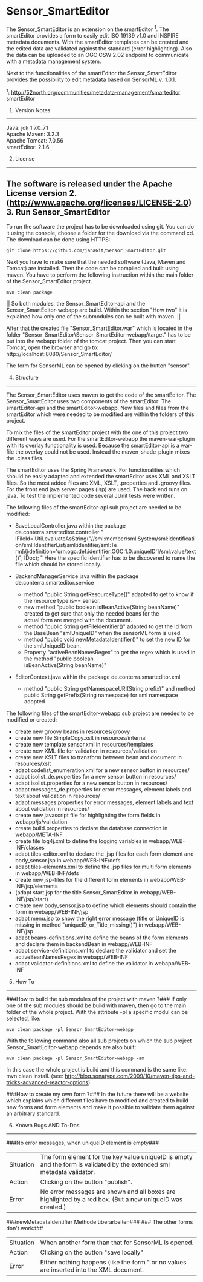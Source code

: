 Sensor_SmartEditor
==================
The Sensor\_SmartEditor is an extension on the smartEditor <sup>1</sup>. The smartEditor provides a form to easily edit ISO 19139 v1.0 and INSPIRE metadata documents. With the smartEditor templates can be created and the edited data are validated against the standard (error highlighting). Also the data can be uploaded to an OGC CSW 2.02 endpoint to communicate with a metadata management system.

Next to the functionalities of the smartEditor the Sensor\_SmartEditor provides the possibility to edit metadata based on SensorML v. 1.0.1.

<sup>1</sup>: http://52north.org/communities/metadata-management/smarteditor   smartEditor

1. Version Notes
--------------
Java: jdk 1.7.0_71 <br>
Apache Maven: 3.2.3 <br>
Apache Tomcat: 7.0.56 <br>
smartEditor: 2.1.6 <br>

2. License
----------------
The software is released under the Apache License version 2. (http://www.apache.org/licenses/LICENSE-2.0)
3. Run Sensor_SmartEditor
-------------
To run the software the project has to be downloaded using git. You can do it using the console, choose a folder for the download via the command cd. 
The download can be done using HTTPS:
<pre><code>git clone https://github.com/janaGit/Sensor_SmartEditor.git
</code></pre>

Next you have to make sure that the needed software (Java, Maven and Tomcat) are installed. Then the code can be compiled and built using maven. You have to perform the following instruction within the main folder of the Sensor\_SmartEditor project. 
<pre><code>mvn clean package
</code></pre>
||  So both modules, the Sensor\_SmartEditor-api and the Sensor\_SmartEditor-webapp are build. Within the section "How two" it is explained how only one of the submodules can be built with maven.  ||

After that the created file "Sensor\_SmartEditor.war" which is located in the folder "Sensor\_SmartEditor\Sensor_SmartEditor-webapp\target" has to be put into the webapp folder of the tomcat project.
Then you can start Tomcat, open the browser and go to: http://localhost:8080/Sensor_SmartEditor/

The form for SensorML can be opened by clicking on the button "sensor".


4. Structure
---------
The Sensor\_SmartEditor uses maven to get the code of the smartEditor. The Sensor\_SmartEditor uses two components of the smartEditor: The smartEditor-api and the smartEditor-webapp. New files and files from the smartEditor which were needed to be modified are within the folders of this project.

To mix the files of the smartEditor project with the one of this project two different ways are used. For the smartEditor-webapp the maven-war-plugin with its overlay functionality is used. Because the smartEditor-api is a war-file the overlay could not be used. Instead the maven-shade-plugin mixes the .class files.

The smartEditor uses the Spring Framework. For functionalities which should be easily adapted and extended the smartEditor uses XML and XSLT files. So the most added files are XML, XSLT, .properties and .groovy files. For the front end java server pages (jsp) are used. The back end runs on java. To test the implemented code several JUnit tests were written. 

The following files of the smartEditor-api sub project are needed to be modified:

- SaveLocalController.java within the package de.conterra.smarteditor.controller 
 " lFileId=lUtil.evaluateAsString("//sml:member/sml:System/sml:identification/sml:IdentifierList/sml:identifier/sml:Te  rm[@definition='urn:ogc:def:identifier:OGC:1.0:uniqueID']/sml:value/text()", lDoc); "
Here the specific identifier has to be discovered to name the file which should be stored locally.

- BackendManagerService.java within the package de.conterra.smarteditor.service
  - method "public String getResourceType()" adapted to get to know if the resource type is== sensor.
  - new method "public boolean isBeanActive(String beanName)" created to get sure that only the needed beans for the  
    actual form are merged with the document.
  - method "public String getFileIdentifier()" adapted to get the Id from the BaseBean "smlUniqueID" when the sensorML     form is used.
  - method "public void newMetadataIdentifier()" to set the new ID for the smlUniqueID bean.
  - Property "activeBeanNamesRegex" to get the regex which is used in the method "public boolean  
    isBeanActive(String beanName)"

- EditorContext.java within the package de.conterra.smarteditor.xml
  - method "public String getNamespaceURI(String prefix)" and method public String getPrefix(String namespace) for sml     namespace adopted

The following files of the smartEditor-webapp sub project are needed to be modified or created:

 - create new groovy beans in resources/groovy
 - create new file SimpleCopy.xslt in resources/internal
 - create new template sensor.xml in resources/templates
 - create new XML file for validation in resources/validation
 - create new XSLT files to transform between bean and document in resources/xslt
 - adapt codelist_enumeration.xml for a new sensor button in resources/
 - adapt isolist_de.properties for a new sensor button in resources/
 - adapt isolist.properties for a new sensor button in resources/
 - adapt messages_de.properties for error messages, element labels and text about validation in resources/
 - adapt messages.properties for error messages, element labels and text about validation in resources/
 - create new javascript file for highlighting the form fields in webapp/js/validation
 - create build.properties to declare the database connection in webapp/META-INF
 - create file log4j.xml to define the logging variables in webapp/WEB-INF/classes
 - adapt tiles-editor.xml to declare the .jsp files for each form element and body_sensor.jsp in webapp/WEB-INF/defs
 - adapt tiles-elements.xml to define the .jsp files for multi form elements in webapp/WEB-INF/defs
 - create new jsp-files for the different form elements in webapp/WEB-INF/jsp/elements
 - (adapt start.jsp for the title Sensor_SmartEditor in webapp/WEB-INF/jsp/start)
 - create new body_sensor.jsp to define which elements should contain the form in webapp/WEB-INF/jsp
 - adapt menu.jsp to show the right error message (title or UniqueID is missing in method 
   "uniqueID\_or\_Title_missing()") in webapp/WEB-INF/jsp
 - adapt beans-definitions.xml to define the beans of the form elements and declare them in backendBean in 
   webapp/WEB-INF
 - adapt service-definitions.xml to declare the validator and set the activeBeanNamesRegex in webapp/WEB-INF
 - adapt validator-definitions.xml to define the validator in webapp/WEB-INF

5. How To
-------
###How to build the sub modules of the project with maven ?###
If only one of the sub modules should be build with maven, then go to the main folder of the whole project. With the attribute -pl a specific modul can be selected, like:
<pre><code>mvn clean package -pl Sensor_SmartEditor-webapp
</code></pre>
With the following command also all sub projects on which the sub project Sensor\_SmartEditor-webapp depends are also built: 
<pre><code>mvn clean package -pl Sensor_SmartEditor-webapp -am
</code></pre>
In this case the whole project is build and this command is the same like: mvn clean install.
(see: http://blog.sonatype.com/2009/10/maven-tips-and-tricks-advanced-reactor-options)

###How to create my own form ?###
In the future there will be a website which explains which different files have to modified and created to build new forms and form elements and make it possible to validate them against an arbitrary standard.


6. Known Bugs AND To-Dos
-----------
###No error messages, when uniqueID element is empty###
<table>
<tr>
<td>Situation</td>
<td>  The form element for the key value uniqueID is empty and the form is validated by the extended sml metadata validator. </td>
</tr>
<tr>
<td>Action </td>
<td> Clicking on the button "publish".  </td>
</tr>
<tr>
<td>Error </td>
<td> No error messages are shown and all boxes are highlighted by a red box. (But a new uniqueID was created.) </td>
</tr>
</table>
###newMetadataIdentifier Methode überarbeiten###
### The other forms don't work###
<table>
<tr>
<td>Situation</td>
<td> When another form than that for SensorML is opened.  </td>
</tr>
<tr>
<td>Action </td>
<td> Clicking on the button "save locally" </td>
</tr>
<tr>
<td>Error </td>
<td> Either nothing happens (like the form " or no values are inserted into the XML document.   </td>
</tr>
</table>
